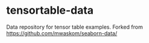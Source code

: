 tensortable-data
============

Data repository for tensor table examples. Forked from https://github.com/mwaskom/seaborn-data/
